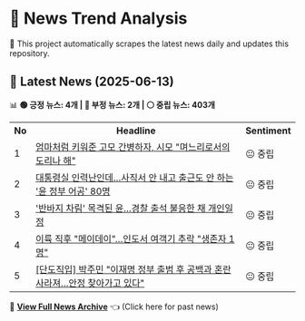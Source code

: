 # 📰 News Trend Analysis

🚀 This project automatically scrapes the latest news daily and updates this repository.

## 📅 Latest News (2025-06-13)

📊 **🟢 긍정 뉴스: 4개 | 🔴 부정 뉴스: 2개 | ⚪ 중립 뉴스: 403개**  

<table>
    <tr>
        <th>No</th>
        <th>Headline</th>
        <th>Sentiment</th>
    </tr>
    <tr>
        <td>1</td>
        <td><a href="https:///n.news.naver.com/article/437/0000444452?ntype=RANKING">엄마처럼 키워준 고모 간병하자, 시모 "며느리로서의 도리나 해"</a></td>
        <td>😐 중립</td>
    </tr>
    <tr>
        <td>2</td>
        <td><a href="https:///n.news.naver.com/article/437/0000444417?ntype=RANKING">대통령실 인력난인데…사직서 안 내고 출근도 안 하는 '윤 정부 어공' 80명</a></td>
        <td>😐 중립</td>
    </tr>
    <tr>
        <td>3</td>
        <td><a href="https:///n.news.naver.com/article/437/0000444458?ntype=RANKING">'반바지 차림' 목격된 윤…경찰 출석 불응한 채 개인일정</a></td>
        <td>😐 중립</td>
    </tr>
    <tr>
        <td>4</td>
        <td><a href="https:///n.news.naver.com/article/437/0000444461?ntype=RANKING">이륙 직후 "메이데이"…인도서 여객기 추락 "생존자 1명"</a></td>
        <td>😐 중립</td>
    </tr>
    <tr>
        <td>5</td>
        <td><a href="https:///n.news.naver.com/article/437/0000444418?ntype=RANKING">[단도직입] 박주민 "이재명 정부 출범 후 공백과 혼란 사라져…안정 찾아가고 있다"</a></td>
        <td>😐 중립</td>
    </tr></table>  

📜 **[View Full News Archive](news_archive.md)** 👈 (Click here for past news)
